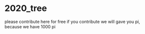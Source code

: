 # 2020_tree
please contribute here for free
if you contribute we will gave you pi, because we have 1000 pi 
